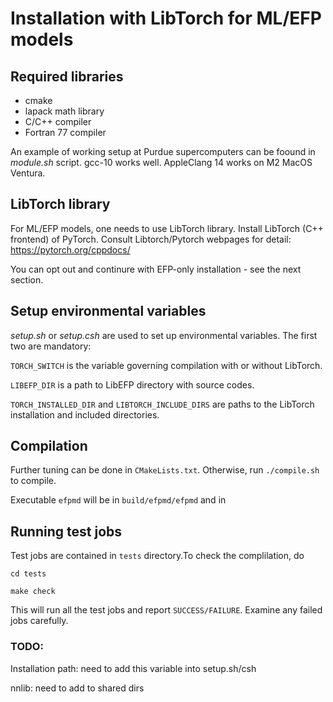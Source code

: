 
# Installation with LibTorch for ML/EFP models

## Required libraries

- cmake
- lapack math library
- C/C++ compiler
- Fortran 77 compiler 

An example of working setup at Purdue supercomputers 
can be foound in *module.sh* script. gcc-10 works well. 
AppleClang 14 works on M2 MacOS Ventura.   

## LibTorch library

For ML/EFP models, one needs to use LibTorch library. 
Install LibTorch (C++ frontend) of PyTorch. Consult Libtorch/Pytorch 
webpages for detail: https://pytorch.org/cppdocs/

You can opt out and continure with EFP-only installation - see the next section.

## Setup environmental variables

*setup.sh* or *setup.csh* are used to set up environmental 
variables. The first two are mandatory:

`TORCH_SWITCH` is the variable governing compilation 
with or without LibTorch.

`LIBEFP_DIR` is a path to LibEFP directory with source codes. 

`TORCH_INSTALLED_DIR` and `LIBTORCH_INCLUDE_DIRS` are paths to the LibTorch 
installation and included directories. 

## Compilation 

Further tuning can be done in `CMakeLists.txt`. Otherwise,
run `./compile.sh` to compile.

Executable `efpmd` will be in `build/efpmd/efpmd` and in 

## Running test jobs

Test jobs are contained in `tests` directory.To check the complilation, 
do 

`cd tests`

`make check`

This will run all the test jobs and report `SUCCESS/FAILURE`. Examine any failed jobs carefully.

### TODO:
Installation path: need to add this variable into setup.sh/csh

nnlib: need to add to shared dirs
